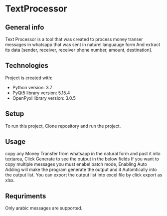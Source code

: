 # TextProcessor


## General info
Text Processor is a tool that was created to process money transer messages in whatsapp that was sent in naturel languauge form
And extract its data [sender, receiver, receiver phone number, amount, destination].

## Technologies

Project is created with:
* Python version: 3.7
* PyQt5 library version: 5.15.4
* OpenPyxl library version: 3.0.5


## Setup
To run this project, Clone repository and run the project.


## Usage

copy any Money Transfer from whatsapp in the natural form and past it into textarea, Click Generate to see the output in the below fields
If you want to copy multiple messages you  must enabel batch mode, Enabling Auto Adding will make the program generate the output and it 
Automtically into the output list.
You can export the output list into excel file by click export as xlsx.


## Requriments

 Only arabic messages are supported.
	
